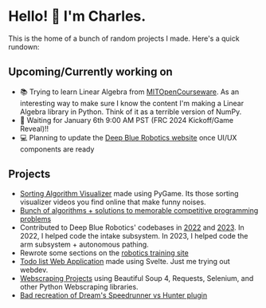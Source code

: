# Hello! :wave: I'm Charles.
This is the home of a bunch of random projects I made. Here's a quick rundown:

## Upcoming/Currently working on
- 📚 Trying to learn Linear Algebra from [MITOpenCourseware](https://ocw.mit.edu/courses/18-06-linear-algebra-spring-2010/video_galleries/video-lectures/). As an interesting way to make sure I know the content I'm making a Linear Algebra library in Python. Think of it as a terrible version of NumPy.
- 🤖 Waiting for January 6th 9:00 AM PST (FRC 2024 Kickoff/Game Reveal)!!
- 💻 Planning to update the [Deep Blue Robotics website](https://github.com/DeepBlueRobotics/DeepBlueRobotics.github.io) once UI/UX components are ready

## Projects
- [Sorting Algorithm Visualizer](https://github.com/ProfessorAtomicManiac/AlgorithmVisualizer) made using PyGame. Its those sorting visualizer videos you find online that make funny noises.
- [Bunch of algorithms + solutions to memorable competitive programming problems](https://github.com/ProfessorAtomicManiac/Code)
- Contributed to Deep Blue Robotics' codebases in [2022](https://github.com/DeepBlueRobotics/RobotCode2022) and [2023](https://github.com/DeepBlueRobotics/RobotCode2023). In 2022, I helped code the intake subsystem. In 2023, I helped code the arm subsystem + autonomous pathing.
- Rewrote some sections on the [robotics training site](https://deep-blue-training.readthedocs.io/en/latest/)
- [Todo list Web Application](https://github.com/ProfessorAtomicManiac/to-do-list) made using Svelte. Just me trying out webdev.
- [Webscraping Projects](https://github.com/ProfessorAtomicManiac/Webscraping-Projects) using Beautiful Soup 4, Requests, Selenium, and other Python Webscraping libraries.
- [Bad recreation of Dream's Speedrunner vs Hunter plugin](https://github.com/ProfessorAtomicManiac/Scuffed-Speedrunner-vs-Hunter)

<!---
ProfessorAtomicManiac/ProfessorAtomicManiac is a ✨ special ✨ repository because its `README.md` (this file) appears on your GitHub profile.
You can click the Preview link to take a look at your changes.
--->
